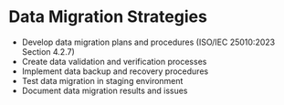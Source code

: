 # Data Migration Strategies

- Develop data migration plans and procedures (ISO/IEC 25010:2023 Section 4.2.7)
- Create data validation and verification processes
- Implement data backup and recovery procedures
- Test data migration in staging environment
- Document data migration results and issues